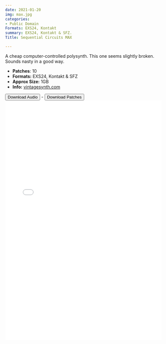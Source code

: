 ```yaml
---
date: 2021-01-20
img: max.jpg
categories:
- Public Domain
Formats: EXS24, Kontakt
summary: EXS24, Kontakt & SFZ.
Title: Sequential Circuits MAX

---
```

A cheap computer-controlled polysynth. This one seems slightly broken. Sounds nasty in a good way.

-  **Patches**: 10
-   **Formats:** EXS24, Kontakt & SFZ
-   **Approx Size:** 1GB
-   **Info:** [vintagesynth.com](http://www.vintagesynth.com/sci/max.php)



<div class="buttons"> <a href="https://www.dropbox.com/sh/uppv9fu1py3s4ei/AAAkW6ETi48P6TmV6N7ciKfPa?dl=0"> <button>Download Audio</button></a> - <a href="https://github.com/publicsamples/Sequential-MAX"> <button>Download Patches</button></a></div>



<iframe width="100%" height="770px" src="/Demos/demos/max.html" frameborder="0" allow="accelerometer; autoplay; clipboard-write; encrypted-media; gyroscope; picture-in-picture" allowfullscreen></iframe>